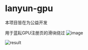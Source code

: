 # lanyun-gpu
本项目皆在为公益开发

用于蓝耘GPU注册页的滑块绕过
![image](https://github.com/user-attachments/assets/341f7a37-2326-45c6-816e-f125974ba89c)




![result](https://github.com/user-attachments/assets/5112c405-bbbf-428d-85a5-2b2468364b9d)
